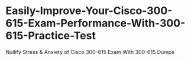 # Easily-Improve-Your-Cisco-300-615-Exam-Performance-With-300-615-Practice-Test
Nullify Stress &amp; Anxiety of Cisco 300-615 Exam With 300-615 Dumps
